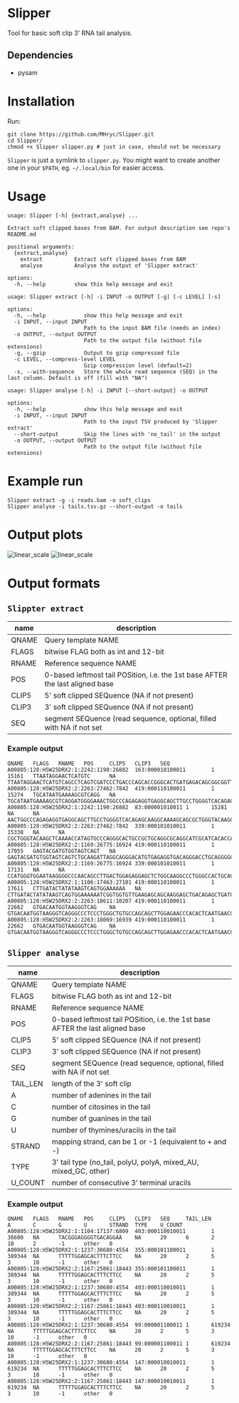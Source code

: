 # Slipper

Tool for basic soft clip 3' RNA tail analysis.

## Dependencies

* pysam

# Installation

Run:

```
git clone https://github.com/MHryc/Slipper.git
cd Slipper/
chmod +x Slipper slipper.py # just in case, should not be necessary
```

`Slipper` is just a symlink to `slipper.py`. You might want to create another
one in your `$PATH`, eg. `~/.local/bin` for easier access.

# Usage

```
usage: Slipper [-h] {extract,analyse} ...

Extract soft clipped bases from BAM. For output description see repo's README.md

positional arguments:
  {extract,analyse}
    extract          Extract soft clipped bases from BAM
    analyse          Analyse the output of 'Slipper extract'

options:
  -h, --help         show this help message and exit

usage: Slipper extract [-h] -i INPUT -o OUTPUT [-g] [-c LEVEL] [-s]

options:
  -h, --help            show this help message and exit
  -i INPUT, --input INPUT
                        Path to the input BAM file (needs an index)
  -o OUTPUT, --output OUTPUT
                        Path to the output file (without file extensions)
  -g, --gzip            Output to gzip compressed file
  -c LEVEL, --compress-level LEVEL
                        Gzip compression level (default=2)
  -s, --with-sequence   Store the whole read sequence (SEQ) in the last column. Default is off (fill with "NA")

usage: Slipper analyse [-h] -i INPUT [--short-output] -o OUTPUT

options:
  -h, --help            show this help message and exit
  -i INPUT, --input INPUT
                        Path to the input TSV produced by 'Slipper extract'
  --short-output        Skip the lines with 'no_tail' in the output
  -o OUTPUT, --output OUTPUT
                        Path to the output file (without file extensions)
```

# Example run

```
Slipper extract -g -i reads.bam -o soft_clips
Slipper analyse -i tails.tsv.gz --short-output -o tails

```

# Output plots

![linear_scale](pics/lin_test.png)
![linear_scale](pics/log_test.png)

# Output formats

## `Slippter extract`

| name  | description                                                                   |
| ---   | ---                                                                           |
| QNAME | Query template NAME                                                           |
| FLAGS | bitwise FLAG both as int and 12-bit                                           |
| RNAME | Reference sequence NAME                                                       |
| POS   | 0-based leftmost tail POSition, i.e. the 1st base AFTER the last aligned base |
| CLIP5 | 5' soft clipped SEQuence (NA if not present)                                  |
| CLIP3 | 3' soft clipped SEQuence (NA if not present)                                  |
| SEQ   | segment SEQuence (read sequence, optional, filled with NA if not set          | 

### Example output

```
QNAME   FLAGS   RNAME   POS     CLIP5   CLIP3   SEQ
A00805:128:H5W25DRX2:1:2242:1190:26882  163:000010100011        1       15161   TTAATAGGAACTCATGTC      NA      TTAATAGGAACTCATGTCAGCCTCAGTCGATCCCTGACCCAGCACCGGGCACTGATGAGACAGCGGCGGTTTGAGGAGCCACCTCCCAGCCACCTCGGGGC
A00805:128:H5W25DRX2:2:2263:27462:7842  419:000110100011        1       15274   TGCATAATGAAAAGCGTCAGG   NA      TGCATAATGAAAAGCGTCAGGATGGGGAAACTGGCCCAGAGAGGTGAGGCAGCTTGCCTGGGGTCACAGAGCAAGGCAAAAGCAGCGCTGGGTACAAGCTC
A00805:128:H5W25DRX2:1:2242:1190:26882  83:000001010011 1       15281   NA      NA      AACTGGCCCAGAGAGGTGAGGCAGCTTGCCTGGGGTCACAGAGCAAGGCAAAAGCAGCGCTGGGTACAAGCTCAAAACCATAGTGCCCAGGGCACTGCCGC
A00805:128:H5W25DRX2:2:2263:27462:7842  339:000101010011        1       15338   NA      NA      CGCTGGGTACAAGCTCAAAACCATAGTGCCCAGGGCACTGCCGCTGCAGGCGCAGGCATCGCATCACACCAGTGTCTGCGTTCACAGCAGGCATCATCAGT
A00805:128:H5W25DRX2:2:1169:26775:16924 419:000110100011        1       17055   GAGTACGATGTGGTAGTCAGT   NA      GAGTACGATGTGGTAGTCAGTCTGCAAGATTAGGCAGGGACATGTGAGAGGTGACAGGGACCTGCAGGGGCAGCCAACAAGACCTTGTGTGCACCTCCCAT
A00805:128:H5W25DRX2:2:1169:26775:16924 339:000101010011        1       17131   NA      NA      CCATGGGTGGAATAAGGGGCCCAACAGCCTTGACTGGAGAGGAGCTCTGGCAAGGCCCTGGGCCACTGCACCTGTCTCCACCTCTGTCCCACCCCTCCCAC
A00805:128:H5W25DRX2:1:1106:17463:27101 419:000110100011        1       17611   CTTGATACTATATAAGTCAGTGGAAAAAA   NA      CTTGATACTATATAAGTCAGTGGAAAAAATCGGTGGTGTTGAAGAGCAGCAAGGAGCTGACAGAGCTGATGTTGCTGGGAAGACCCCCAAGTCCCTCTTCT
A00805:128:H5W25DRX2:2:2263:18611:10207 419:000110100011        1       22662   GTGACAATGGTAAGGGTCAG    NA      GTGACAATGGTAAGGGTCAGGGCCCTCCCTGGGCTGTGCCAGCAGCTTGGAGAACCCACACTCAATGAACGCAGCACTCCACTACCCAGGAAATGCCTTCC
A00805:128:H5W25DRX2:2:2263:18069:16939 419:000110100011        1       22662   GTGACAATGGTAAGGGTCAG    NA      GTGACAATGGTAAGGGTCAGGGCCCTCCCTGGGCTGTGCCAGCAGCTTGGAGAACCCACACTCAATGAACGCAGCACTCCACTACCCAGGAAATGCCTTCC
```

## `Slipper analyse`


| name     | description                                                                   |
| ---      | ---                                                                           |
| QNAME    | Query template NAME                                                           |
| FLAGS    | bitwise FLAG both as int and 12-bit                                           |
| RNAME    | Reference sequence NAME                                                       |
| POS      | 0-based leftmost tail POSition, i.e. the 1st base AFTER the last aligned base |
| CLIP5    | 5' soft clipped SEQuence (NA if not present)                                  |
| CLIP3    | 3' soft clipped SEQuence (NA if not present)                                  |
| SEQ      | segment SEQuence (read sequence, optional, filled with NA if not set          | 
| TAIL_LEN | length of the 3' soft clip                                                    |
| A        | number of adenines in the tail                                                |
| C        | number of citosines in the tail                                               |
| G        | number of guanines in the tail                                                |
| U        | number of thymines/uracils in the tail                                        |
| STRAND   | mapping strand, can be 1 or -1 (equivalent to + and -)                        |
| TYPE     | 3' tail type (no_tail, polyU, polyA, mixed_AU, mixed_GC, other)               |
| U_COUNT  | number of consecutive 3' terminal uracils                                     |

### Example output

```
QNAME   FLAGS   RNAME   POS     CLIP5   CLIP3   SEQ     TAIL_LEN        A       C       G       U       STRAND  TYPE    U_COUNT
A00805:128:H5W25DRX2:1:1104:17137:6809  403:000110010011        1       36600   NA      TACGGGAGGGGTGACAGGAA    NA      20      6       2       10      2       -1      other   0
A00805:128:H5W25DRX2:1:1237:30680:4554  355:000101100011        1       389344  NA      TTTTTGGAGCACTTTCTTCC    NA      20      2       5       3       10      -1      other   0
A00805:128:H5W25DRX2:2:1167:25861:18443 355:000101100011        1       389344  NA      TTTTTGGAGCACTTTCTTCC    NA      20      2       5       3       10      -1      other   0
A00805:128:H5W25DRX2:1:1237:30680:4554  403:000110010011        1       389344  NA      TTTTTGGAGCACTTTCTTCC    NA      20      2       5       3       10      -1      other   0
A00805:128:H5W25DRX2:2:1167:25861:18443 403:000110010011        1       389344  NA      TTTTTGGAGCACTTTCTTCC    NA      20      2       5       3       10      -1      other   0
A00805:128:H5W25DRX2:1:1237:30680:4554  99:000001100011 1       619234  NA      TTTTTGGAGCACTTTCTTCC    NA      20      2       5       3       10      -1      other   0
A00805:128:H5W25DRX2:2:1167:25861:18443 99:000001100011 1       619234  NA      TTTTTGGAGCACTTTCTTCC    NA      20      2       5       3       10      -1      other   0
A00805:128:H5W25DRX2:1:1237:30680:4554  147:000010010011        1       619234  NA      TTTTTGGAGCACTTTCTTCC    NA      20      2       5       3       10      -1      other   0
A00805:128:H5W25DRX2:2:1167:25861:18443 147:000010010011        1       619234  NA      TTTTTGGAGCACTTTCTTCC    NA      20      2       5       3       10      -1      other   0
```
